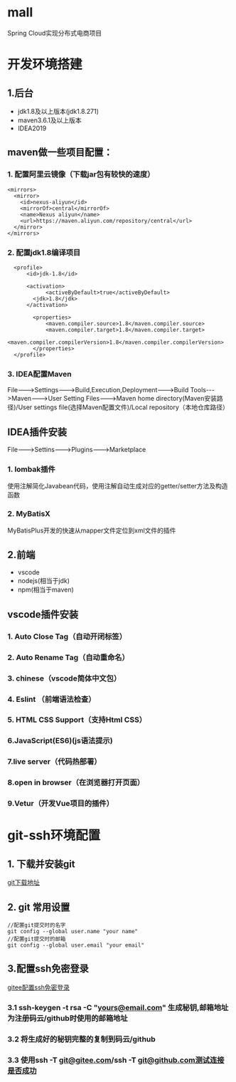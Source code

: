 # mall
Spring Cloud实现分布式电商项目

# 开发环境搭建
## 1.后台
  * jdk1.8及以上版本(jdk1.8.271)
  * maven3.6.1及以上版本
  * IDEA2019
  
## maven做一些项目配置：
### 1. 配置阿里云镜像（下载jar包有较快的速度）
  ```
  <mirrors>
    <mirror>
      <id>nexus-aliyun</id>
      <mirrorOf>central</mirrorOf>
      <name>Nexus aliyun</name>
      <url>https://maven.aliyun.com/repository/central</url>
    </mirror>
  </mirrors>
  ```
### 2. 配置jdk1.8编译项目

```
  <profile>
      <id>jdk-1.8</id>

      <activation>
		    <activeByDefault>true</activeByDefault>
        <jdk>1.8</jdk>
      </activation>
		
	    <properties>
		    <maven.compiler.source>1.8</maven.compiler.source>
		    <maven.compiler.target>1.8</maven.compiler.target>
		    <maven.compiler.compilerVersion>1.8</maven.compiler.compilerVersion>
	    </properties>
  </profile>
```
### 3. IDEA配置Maven
File--->Settings--->Build,Execution,Deployment--->Build Tools--->Maven--->User Setting Files--->Maven home directory(Maven安装路径)/User settings file(选择Maven配置文件)/Local repository（本地仓库路径）

## IDEA插件安装
File--->Settins--->Plugins--->Marketplace
### 1. lombak插件
  使用注解简化Javabean代码，使用注解自动生成对应的getter/setter方法及构造函数
### 2. MyBatisX
  MyBatisPlus开发的快速从mapper文件定位到xml文件的插件

## 2.前端
  * vscode
  * nodejs(相当于jdk)
  * npm(相当于maven)
  
## vscode插件安装
### 1. Auto Close Tag（自动开闭标签）
### 2. Auto Rename Tag（自动重命名）
### 3. chinese（vscode简体中文包）
### 4. Eslint （前端语法检查）
### 5. HTML CSS Support（支持Html CSS）
### 6.JavaScript(ES6)(js语法提示)
### 7.live server（代码热部署）
### 8.open in browser（在浏览器打开页面）
### 9.Vetur（开发Vue项目的插件）

# git-ssh环境配置
## 1. 下载并安装git
[git下载地址](https://git-scm.com/)
## 2. git 常用设置
```
//配置git提交时的名字
git config --global user.name "your name"
//配置git提交时的邮箱
git config --global user.email "your email"
```
## 3.配置ssh免密登录
[gitee配置ssh免密登录](https://gitee.com/help/articles/4191#article-header0)
### 3.1 ssh-keygen -t rsa -C "yours@email.com" 生成秘钥,邮箱地址为注册码云/github时使用的邮箱地址
### 3.2 将生成好的秘钥完整的复制到码云/github
### 3.3 使用ssh -T git@gitee.com/ssh -T git@github.com测试连接是否成功





